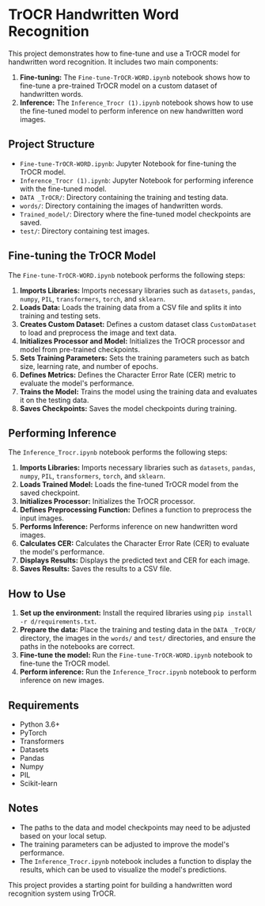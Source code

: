 # TrOCR Handwritten Word Recognition

This project demonstrates how to fine-tune and use a TrOCR model for handwritten word recognition. It includes two main components:

1.  **Fine-tuning:** The `Fine-tune-TrOCR-WORD.ipynb` notebook shows how to fine-tune a pre-trained TrOCR model on a custom dataset of handwritten words.
2.  **Inference:** The `Inference_Trocr (1).ipynb` notebook shows how to use the fine-tuned model to perform inference on new handwritten word images.

## Project Structure

*   `Fine-tune-TrOCR-WORD.ipynb`: Jupyter Notebook for fine-tuning the TrOCR model.
*   `Inference_Trocr (1).ipynb`: Jupyter Notebook for performing inference with the fine-tuned model.
*   `DATA _TrOCR/`: Directory containing the training and testing data.
*   `words/`: Directory containing the images of handwritten words.
*   `Trained_model/`: Directory where the fine-tuned model checkpoints are saved.
*   `test/`: Directory containing test images.

## Fine-tuning the TrOCR Model

The `Fine-tune-TrOCR-WORD.ipynb` notebook performs the following steps:

1.  **Imports Libraries:** Imports necessary libraries such as `datasets`, `pandas`, `numpy`, `PIL`, `transformers`, `torch`, and `sklearn`.
2.  **Loads Data:** Loads the training data from a CSV file and splits it into training and testing sets.
3.  **Creates Custom Dataset:** Defines a custom dataset class `CustomDataset` to load and preprocess the image and text data.
4.  **Initializes Processor and Model:** Initializes the TrOCR processor and model from pre-trained checkpoints.
5.  **Sets Training Parameters:** Sets the training parameters such as batch size, learning rate, and number of epochs.
6.  **Defines Metrics:** Defines the Character Error Rate (CER) metric to evaluate the model's performance.
7.  **Trains the Model:** Trains the model using the training data and evaluates it on the testing data.
8.  **Saves Checkpoints:** Saves the model checkpoints during training.

## Performing Inference

The `Inference_Trocr.ipynb` notebook performs the following steps:

1.  **Imports Libraries:** Imports necessary libraries such as `datasets`, `pandas`, `numpy`, `PIL`, `transformers`, `torch`, and `sklearn`.
2.  **Loads Trained Model:** Loads the fine-tuned TrOCR model from the saved checkpoint.
3.  **Initializes Processor:** Initializes the TrOCR processor.
4.  **Defines Preprocessing Function:** Defines a function to preprocess the input images.
5.  **Performs Inference:** Performs inference on new handwritten word images.
6.  **Calculates CER:** Calculates the Character Error Rate (CER) to evaluate the model's performance.
7.  **Displays Results:** Displays the predicted text and CER for each image.
8.  **Saves Results:** Saves the results to a CSV file.

## How to Use

1.  **Set up the environment:** Install the required libraries using `pip install -r d/requirements.txt`.
2.  **Prepare the data:** Place the training and testing data in the `DATA _TrOCR/` directory, the images in the `words/` and `test/` directories, and ensure the paths in the notebooks are correct.
3.  **Fine-tune the model:** Run the `Fine-tune-TrOCR-WORD.ipynb` notebook to fine-tune the TrOCR model.
4.  **Perform inference:** Run the `Inference_Trocr.ipynb` notebook to perform inference on new images.

## Requirements

*   Python 3.6+
*   PyTorch
*   Transformers
*   Datasets
*   Pandas
*   Numpy
*   PIL
*   Scikit-learn

## Notes

*   The paths to the data and model checkpoints may need to be adjusted based on your local setup.
*   The training parameters can be adjusted to improve the model's performance.
*   The `Inference_Trocr.ipynb` notebook includes a function to display the results, which can be used to visualize the model's predictions.

This project provides a starting point for building a handwritten word recognition system using TrOCR.
